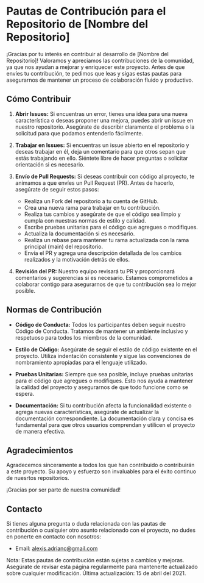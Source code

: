# Pautas de Contribución para el Repositorio de [Nombre del Repositorio]
¡Gracias por tu interés en contribuir al desarrollo de [Nombre del Repositorio]! Valoramos y apreciamos las contribuciones de la comunidad, ya que nos ayudan a mejorar y enriquecer este proyecto. Antes de que envíes tu contribución, te pedimos que leas y sigas estas pautas para asegurarnos de mantener un proceso de colaboración fluido y productivo.

## Cómo Contribuir
1. **Abrir Issues:** Si encuentras un error, tienes una idea para una nueva característica o deseas proponer una mejora, puedes abrir un issue en nuestro repositorio. Asegúrate de describir claramente el problema o la solicitud para que podamos entenderlo fácilmente.

2. **Trabajar en Issues:** Si encuentras un issue abierto en el repositorio y deseas trabajar en él, deja un comentario para que otros sepan que estás trabajando en ello. Siéntete libre de hacer preguntas o solicitar orientación si es necesario.

3. **Envío de Pull Requests:** Si deseas contribuir con código al proyecto, te animamos a que envíes un Pull Request (PR). Antes de hacerlo, asegúrate de seguir estos pasos:

    - Realiza un Fork del repositorio a tu cuenta de GitHub.
    - Crea una nueva rama para trabajar en tu contribución.
    - Realiza tus cambios y asegúrate de que el código sea limpio y cumpla con nuestras normas de estilo y calidad.
    - Escribe pruebas unitarias para el código que agregues o modifiques.
    - Actualiza la documentación si es necesario.
    - Realiza un rebase para mantener tu rama actualizada con la rama principal (main) del repositorio.
    - Envía el PR y agrega una descripción detallada de los cambios realizados y la motivación detrás de ellos.
4. **Revisión del PR:** Nuestro equipo revisará tu PR y proporcionará comentarios y sugerencias si es necesario. Estamos comprometidos a colaborar contigo para asegurarnos de que tu contribución sea lo mejor posible.

## Normas de Contribución
- **Código de Conducta:** Todos los participantes deben seguir nuestro Código de Conducta. Tratamos de mantener un ambiente inclusivo y respetuoso para todos los miembros de la comunidad.

- **Estilo de Código:** Asegúrate de seguir el estilo de código existente en el proyecto. Utiliza indentación consistente y sigue las convenciones de nombramiento apropiadas para el lenguaje utilizado.

- **Pruebas Unitarias:** Siempre que sea posible, incluye pruebas unitarias para el código que agregues o modifiques. Esto nos ayuda a mantener la calidad del proyecto y asegurarnos de que todo funcione como se espera.

- **Documentación:** Si tu contribución afecta la funcionalidad existente o agrega nuevas características, asegúrate de actualizar la documentación correspondiente. La documentación clara y concisa es fundamental para que otros usuarios comprendan y utilicen el proyecto de manera efectiva.

## Agradecimientos
Agradecemos sinceramente a todos los que han contribuido o contribuirán a este proyecto. Su apoyo y esfuerzo son invaluables para el éxito continuo de nuesrtos repositorios.

¡Gracias por ser parte de nuestra comunidad!

## Contacto
Si tienes alguna pregunta o duda relacionada con las pautas de contribución o cualquier otro asunto relacionado con el proyecto, no dudes en ponerte en contacto con nosotros:

- Email: alexis.adrianc@gmail.com

Nota: Estas pautas de contribución están sujetas a cambios y mejoras. Asegúrate de revisar esta página regularmente para mantenerte actualizado sobre cualquier modificación. Última actualización: 15 de abril del 2021.
